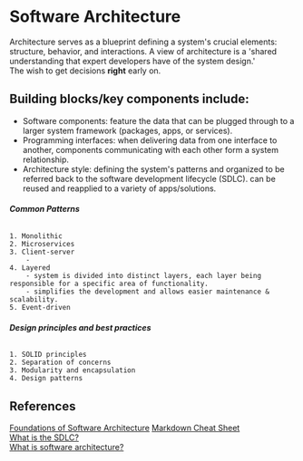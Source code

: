# Software Architecture

Architecture serves as a blueprint defining a system's crucial elements: structure, behavior, and interactions.
A view of architecture is a 'shared understanding that expert developers have of the system design.' <br>
The wish to get decisions **right** early on. <br>

## Building blocks/key components include:

- Software components:
    feature the data that can be plugged through to a larger system framework (packages, apps, or services).
- Programming interfaces:
    when delivering data from one interface to another, components communicating with each other form a system relationship.
- Architecture style:
    defining the system's patterns and organized to be referred back to the software development lifecycle (SDLC).
    can be reused and reapplied to a variety of apps/solutions.

###### **Common Patterns**

    1. Monolithic
    2. Microservices
    3. Client-server
        - 
    4. Layered
        - system is divided into distinct layers, each layer being responsible for a specific area of functionality.
        - simplifies the development and allows easier maintenance & scalability.
    5. Event-driven

###### **Design principles and best practices**

    1. SOLID principles
    2. Separation of concerns
    3. Modularity and encapsulation
    4. Design patterns

## References
[Foundations of Software Architecture](https://www.linkedin.com/pulse/exploring-foundations-software-architecture-chukwuebuka-ejie-7yzjf/)
[Markdown Cheat Sheet](https://www.markdownguide.org/cheat-sheet/) <br>
[What is the SDLC?](https://github.com/resources/articles/software-development/what-is-sdlc) <br>
[What is software architecture?](https://github.com/resources/articles/software-development/what-is-software-architecture) <br>